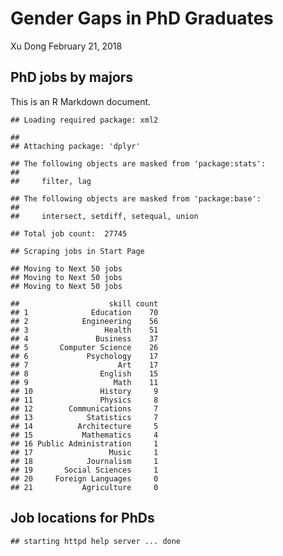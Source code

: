 Gender Gaps in PhD Graduates
================
Xu Dong
February 21, 2018

PhD jobs by majors
------------------

This is an R Markdown document.

    ## Loading required package: xml2

    ## 
    ## Attaching package: 'dplyr'

    ## The following objects are masked from 'package:stats':
    ## 
    ##     filter, lag

    ## The following objects are masked from 'package:base':
    ## 
    ##     intersect, setdiff, setequal, union

    ## Total job count:  27745

    ## Scraping jobs in Start Page

    ## Moving to Next 50 jobs
    ## Moving to Next 50 jobs
    ## Moving to Next 50 jobs

    ##                    skill count
    ## 1              Education    70
    ## 2            Engineering    56
    ## 3                 Health    51
    ## 4               Business    37
    ## 5       Computer Science    26
    ## 6             Psychology    17
    ## 7                    Art    17
    ## 8                English    15
    ## 9                   Math    11
    ## 10               History     9
    ## 11               Physics     8
    ## 12        Communications     7
    ## 13            Statistics     7
    ## 14          Architecture     5
    ## 15           Mathematics     4
    ## 16 Public Administration     1
    ## 17                 Music     1
    ## 18            Journalism     1
    ## 19       Social Sciences     1
    ## 20     Foreign Languages     0
    ## 21           Agriculture     0

Job locations for PhDs
----------------------

    ## starting httpd help server ... done
